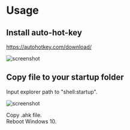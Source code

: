 # Usage

## Install auto-hot-key
https://autohotkey.com/download/

![screenshot](https://user-images.githubusercontent.com/13421166/102712930-ec1ba980-4307-11eb-9eaa-08ed40ad2a25.png)

## Copy file to your startup folder
Input explorer path to "shell:startup".

![screenshot](https://user-images.githubusercontent.com/13421166/102712901-b5de2a00-4307-11eb-9727-ab824aa42168.png)

Copy .ahk file.  
Reboot Windows 10.
